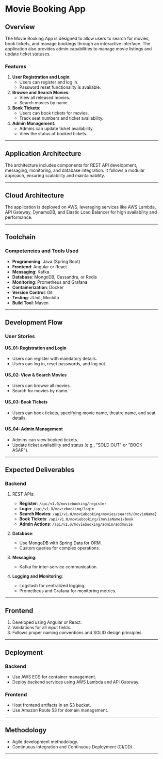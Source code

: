 # Movie Booking App

## Overview
The Movie Booking App is designed to allow users to search for movies, book tickets, and manage bookings through an interactive interface. The application also provides admin capabilities to manage movie listings and update ticket statuses.

### Features
1. **User Registration and Login**:
   - Users can register and log in.
   - Password reset functionality is available.
2. **Browse and Search Movies**:
   - View all released movies.
   - Search movies by name.
3. **Book Tickets**:
   - Users can book tickets for movies.
   - Track seat numbers and ticket availability.
4. **Admin Management**:
   - Admins can update ticket availability.
   - View the status of booked tickets.

---

## Application Architecture


The architecture includes components for REST API development, messaging, monitoring, and database integration. It follows a modular approach, ensuring scalability and maintainability.

---

## Cloud Architecture


The application is deployed on AWS, leveraging services like AWS Lambda, API Gateway, DynamoDB, and Elastic Load Balancer for high availability and performance.

---

## Toolchain

### Competencies and Tools Used
- **Programming**: Java (Spring Boot)
- **Frontend**: Angular or React
- **Messaging**: Kafka
- **Database**: MongoDB, Cassandra, or Redis
- **Monitoring**: Prometheus and Grafana
- **Containerization**: Docker
- **Version Control**: Git
- **Testing**: JUnit, Mockito
- **Build Tool**: Maven

---

## Development Flow

### User Stories

#### **US_01: Registration and Login**
- Users can register with mandatory details.
- Users can log in, reset passwords, and log out.

#### **US_02: View & Search Movies**
- Users can browse all movies.
- Search for movies by name.

#### **US_03: Book Tickets**
- Users can book tickets, specifying movie name, theatre name, and seat details.

#### **US_04: Admin Management**
- Admins can view booked tickets.
- Update ticket availability and status (e.g., "SOLD OUT" or "BOOK ASAP").

---

## Expected Deliverables

### Backend
1. REST APIs:
   - **Register**: `/api/v1.0/moviebooking/register`
   - **Login**: `/api/v1.0/moviebooking/login`
   - **Search Movies**: `/api/v1.0/moviebooking/movies/search/{movieName}`
   - **Book Tickets**: `/api/v1.0/moviebooking/{movieName}/book`
   - **Admin Actions**: `/api/v1.0/moviebooking/admin/addmovie`

2. **Database**:
   - Use MongoDB with Spring Data for ORM.
   - Custom queries for complex operations.

3. **Messaging**:
   - Kafka for inter-service communication.

4. **Logging and Monitoring**:
   - Logstash for centralized logging.
   - Prometheus and Grafana for monitoring metrics.

---

## Frontend
1. Developed using Angular or React.
2. Validations for all input fields.
3. Follows proper naming conventions and SOLID design principles.

---

## Deployment

### Backend
- Use AWS ECS for container management.
- Deploy backend services using AWS Lambda and API Gateway.

### Frontend
- Host frontend artifacts in an S3 bucket.
- Use Amazon Route 53 for domain management.

---

## Methodology
- Agile development methodology.
- Continuous Integration and Continuous Deployment (CI/CD).



---
